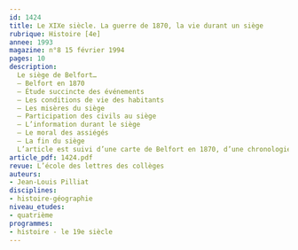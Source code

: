 ```yaml
---
id: 1424
title: Le XIXe siècle. La guerre de 1870, la vie durant un siège
rubrique: Histoire [4e] 
annee: 1993
magazine: n°8 15 février 1994
pages: 10
description: 
  Le siège de Belfort…
  – Belfort en 1870
  – Étude succincte des événements
  – Les conditions de vie des habitants
  – Les misères du siège
  – Participation des civils au siège
  – L’information durant le siège
  – Le moral des assiégés
  – La fin du siège
  L’article est suivi d’une carte de Belfort en 1870, d’une chronologie du siège (jour par jour), de témoignages sur le siège de Belfort et d’une bibliographie.
article_pdf: 1424.pdf
revue: L’école des lettres des collèges
auteurs:
- Jean-Louis Pilliat
disciplines:
- histoire-géographie
niveau_etudes:
- quatrième
programmes:
- histoire - le 19e siècle
---
```

